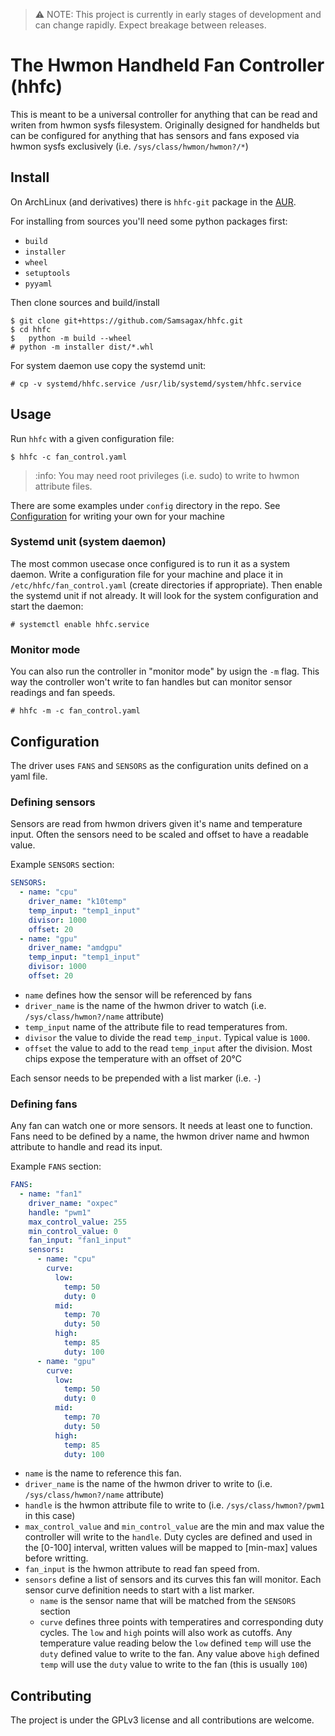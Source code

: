 > :warning: NOTE: This project is currently in early stages of development and
> can change rapidly. Expect breakage between releases.

# The Hwmon Handheld Fan Controller (hhfc)

This is meant to be a universal controller for anything that can be read
and writen from hwmon sysfs filesystem.
Originally designed for handhelds but can be configured for anything that has
sensors and fans exposed via hwmon sysfs exclusively
(i.e. `/sys/class/hwmon/hwmon?/*`)

## Install
On ArchLinux (and derivatives) there is `hhfc-git` package in the
[AUR](https://aur.archlinux.org/packages/hhfc-git).

For installing from sources you'll need some python packages first:
 - `build`
 - `installer`
 - `wheel`
 - `setuptools`
 - `pyyaml`

Then clone sources and build/install

```shell
$ git clone git+https://github.com/Samsagax/hhfc.git
$ cd hhfc
$	python -m build --wheel
# python -m installer dist/*.whl
```

For system daemon use copy the systemd unit:
```shell
# cp -v systemd/hhfc.service /usr/lib/systemd/system/hhfc.service
```

## Usage
Run `hhfc` with a given configuration file:
```shell
$ hhfc -c fan_control.yaml
```

> :info: You may need root privileges (i.e. sudo) to write to hwmon
> attribute files.

There are some examples under `config` directory in the repo.
See [Configuration](#configuration) for writing your own for your machine

### Systemd unit (system daemon)
The most common usecase once configured is to run it as a system daemon.
Write a configuration file for your machine and place it in 
`/etc/hhfc/fan_control.yaml` (create directories if appropriate). Then enable
the systemd unit if not already. It will look for the system configuration and
start the daemon:
```shell
# systemctl enable hhfc.service
```

### Monitor mode
You can also run the controller in "monitor mode" by usign the `-m` flag.
This way the controller won't write to fan handles but can monitor sensor
readings and fan speeds.
```shell
# hhfc -m -c fan_control.yaml
```

## Configuration
The driver uses `FANS` and `SENSORS` as the configuration units defined on
a yaml file.

### Defining sensors
Sensors are read from hwmon drivers given it's name and temperature input.
Often the sensors need to be scaled and offset to have a readable value.

Example `SENSORS` section:
```yaml
SENSORS:
  - name: "cpu"
    driver_name: "k10temp"
    temp_input: "temp1_input"
    divisor: 1000
    offset: 20
  - name: "gpu"
    driver_name: "amdgpu"
    temp_input: "temp1_input"
    divisor: 1000
    offset: 20
```

- `name` defines how the sensor will be referenced by fans
- `driver_name` is the name of the hwmon driver to watch (i.e.
`/sys/class/hwmon?/name` attribute)
- `temp_input` name of the attribute file to read temperatures from.
- `divisor` the value to divide the read `temp_input`. Typical value is `1000`.
- `offset` the value to add to the read `temp_input` after the division. Most
chips expose the temperature with an offset of 20°C

Each sensor needs to be prepended with a list marker (i.e. `-`)

### Defining fans
Any fan can watch one or more sensors. It needs at least one to function. Fans
need to be defined by a name, the hwmon driver name and hwmon attribute to
handle and read its input.

Example `FANS` section:
```yaml
FANS:
  - name: "fan1"
    driver_name: "oxpec"
    handle: "pwm1"
    max_control_value: 255
    min_control_value: 0
    fan_input: "fan1_input"
    sensors:
      - name: "cpu"
        curve:
          low:
            temp: 50
            duty: 0
          mid:
            temp: 70
            duty: 50
          high:
            temp: 85
            duty: 100
      - name: "gpu"
        curve:
          low:
            temp: 50
            duty: 0
          mid:
            temp: 70
            duty: 50
          high:
            temp: 85
            duty: 100
```

- `name` is the name to reference this fan.
- `driver_name` is the name of the hwmon driver to write to (i.e.
`/sys/class/hwmon?/name` attribute)
- `handle` is the hwmon attribute file to write to (i.e.
`/sys/class/hwmon?/pwm1` in this case)
- `max_control_value` and `min_control_value` are the min and max value the
controller will write to the `handle`. Duty cycles are defined and used in the
[0-100] interval, written values will be mapped to [min-max] values before
writting.
- `fan_input` is the hwmon attribute to read fan speed from.
- `sensors` define a list of sensors and its curves this fan will monitor. Each
sensor curve definition needs to start with a list marker.
	- `name` is the sensor name that will be matched from the `SENSORS` section
	- `curve` defines three points with temperatires and corresponding duty
cycles. The `low` and `high` points will also work as cutoffs. Any temperature
value reading below the `low` defined `temp` will use the `duty` defined value
to write to the fan. Any value above `high` defined `temp` will use the `duty`
value to write to the fan (this is usually `100`)


## Contributing

The project is under the GPLv3 license and all contributions are welcome.

